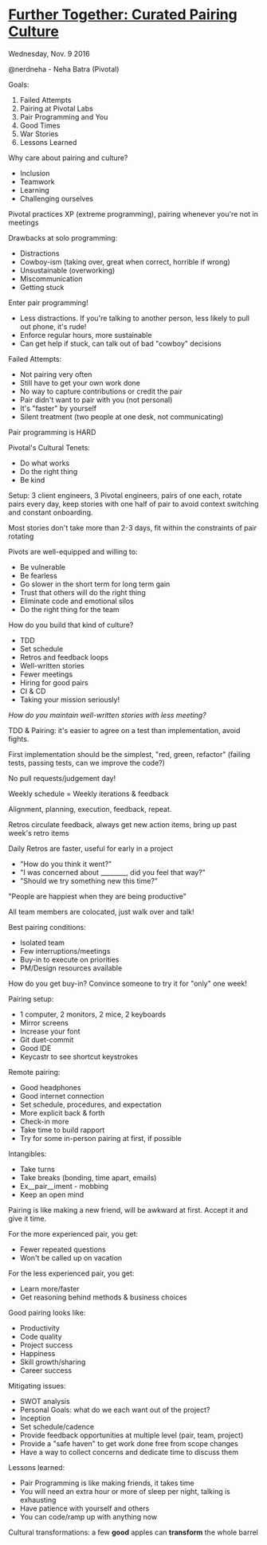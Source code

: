# [Further Together: Curated Pairing Culture](https://qconsf.com/sf2016/presentation/further-together-pivotal-pairing-culture)

Wednesday, Nov. 9 2016

@nerdneha - Neha Batra (Pivotal)

Goals:
1) Failed Attempts
2) Pairing at Pivotal Labs
3) Pair Programming and You
4) Good Times
5) War Stories
6) Lessons Learned

Why care about pairing and culture?
* Inclusion
* Teamwork
* Learning
* Challenging ourselves

Pivotal practices XP (extreme programming), pairing whenever you're not in meetings

Drawbacks at solo programming:
* Distractions
* Cowboy-ism (taking over, great when correct, horrible if wrong)
* Unsustainable (overworking)
* Miscommunication
* Getting stuck

Enter pair programming!
* Less distractions. If you're talking to another person, less likely to pull out phone, it's rude!
* Enforce regular hours, more sustainable
* Can get help if stuck, can talk out of bad "cowboy" decisions

Failed Attempts:
* Not pairing very often
* Still have to get your own work done
* No way to capture contributions or credit the pair
* Pair didn't want to pair with you (not personal)
* It's "faster" by yourself
* Silent treatment (two people at one desk, not communicating)

Pair programming is HARD

Pivotal's Cultural Tenets:
* Do what works
* Do the right thing
* Be kind

Setup: 3 client engineers, 3 Pivotal engineers, pairs of one each, rotate pairs every day, keep stories with one half of pair to avoid context switching and constant onboarding.

Most stories don't take more than 2-3 days, fit within the constraints of pair rotating

Pivots are well-equipped and willing to:
* Be vulnerable
* Be fearless
* Go slower in the short term for long term gain
* Trust that others will do the right thing
* Eliminate code and emotional silos
* Do the right thing for the team

How do you build that kind of culture?
* TDD
* Set schedule
* Retros and feedback loops
* Well-written stories
* Fewer meetings
* Hiring for good pairs
* CI & CD
* Taking your mission seriously!

_How do you maintain well-written stories with less meeting?_

TDD & Pairing: it's easier to agree on a test than implementation, avoid fights.

First implementation should be the simplest, "red, green, refactor" (failing tests, passing tests, can we improve the code?)

No pull requests/judgement day!

Weekly schedule = Weekly iterations & feedback

Alignment, planning, execution, feedback, repeat.

Retros circulate feedback, always get new action items, bring up past week's retro items

Daily Retros are faster, useful for early in a project
* "How do you think it went?"
* "I was concerned about ________, did you feel that way?"
* "Should we try something new this time?"

"People are happiest when they are being productive"

All team members are colocated, just walk over and talk!

Best pairing conditions:
* Isolated team
* Few interruptions/meetings
* Buy-in to execute on priorities
* PM/Design resources available

How do you get buy-in? Convince someone to try it for "only" one week!

Pairing setup:
* 1 computer, 2 monitors, 2 mice, 2 keyboards
* Mirror screens
* Increase your font
* Git duet-commit
* Good IDE
* Keycastr to see shortcut keystrokes

Remote pairing:
* Good headphones
* Good internet connection
* Set schedule, procedures, and expectation
* More explicit back & forth
* Check-in more
* Take time to build rapport
* Try for some in-person pairing at first, if possible

Intangibles:
* Take turns
* Take breaks (bonding, time apart, emails)
* Ex__pair__iment - mobbing
* Keep an open mind

Pairing is like making a new friend, will be awkward at first. Accept it and give it time.

For the more experienced pair, you get:
* Fewer repeated questions
* Won't be called up on vacation

For the less experienced pair, you get:
* Learn more/faster
* Get reasoning behind methods & business choices

Good pairing looks like:
* Productivity
* Code quality
* Project success
* Happiness
* Skill growth/sharing
* Career success

Mitigating issues:
* SWOT analysis
* Personal Goals: what do we each want out of the project?
* Inception
* Set schedule/cadence
* Provide feedback opportunities at multiple level (pair, team, project)
* Provide a "safe haven" to get work done free from scope changes
* Have a way to collect concerns and dedicate time to discuss them

Lessons learned:
* Pair Programming is like making friends, it takes time
* You will need an extra hour or more of sleep per night, talking is exhausting
* Have patience with yourself and others
* You can code/ramp up with anything now

Cultural transformations: a few __good__ apples can __transform__ the whole barrel
